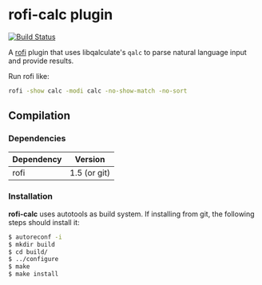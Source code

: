 # rofi-calc plugin

[![Build Status](https://travis-ci.com/svenstaro/rofi-calc.svg?branch=master)](https://travis-ci.com/svenstaro/rofi-calc)

A [rofi](https://github.com/DaveDavenport/rofi) plugin that uses libqalculate's `qalc` to parse natural language input and provide results.

Run rofi like:

```bash
rofi -show calc -modi calc -no-show-match -no-sort
```

## Compilation

### Dependencies

| Dependency | Version         |
|------------|-----------------|
| rofi 	     | 1.5 (or git)	   |

### Installation

**rofi-calc** uses autotools as build system. If installing from git, the following steps should install it:

```bash
$ autoreconf -i
$ mkdir build
$ cd build/
$ ../configure
$ make
$ make install
```
